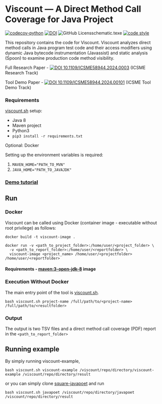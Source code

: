 # Viscount &mdash; A Direct Method Call Coverage for Java Project
[![codecov-python](https://codecov.io/github/unittesting-nonpublic/viscount/branch/main/graph/badge.svg?token=tkq655ROg3)](https://app.codecov.io/github/unittesting-nonpublic/viscount)
[![DOI](https://zenodo.org/badge/DOI/10.1109/ICSME58944.2024.00101.svg)](https://doi.org/10.1109/ICSME58944.2024.00101)
![GitHub Licens[schematic.tex](images%2Fschematic.tex)e](https://img.shields.io/github/license/unittesting-nonpublic/viscount)
[![code style](https://img.shields.io/endpoint?url=https://raw.githubusercontent.com/charliermarsh/ruff/main/assets/badge/v2.json)](https://github.com/astral-sh/ruff)

This repository contains the code for Viscount. Viscount analyzes direct method calls in Java program test code and their access modifiers using dynamic Java bytecode instrumentation (Javassist) and static analysis (Spoon) to examine production code method visibility.

Full Research Paper - [![DOI 10.1109/ICSME58944.2024.0003](https://img.shields.io/badge/10.1109%2FICSME58944.2024.00037-black?logo=DOI)](https://doi.org/10.1109/ICSME58944.2024.00037) 
(ICSME Research Track)

Tool Demo Paper - [![DOI 10.1109/ICSME58944.2024.00101](https://img.shields.io/badge/10.1109%2FICSME58944.2024.00101-black?logo=DOI)](https://doi.org/10.1109/ICSME58944.2024.00101)
(ICSME Tool Demo Track)

### Requirements
[viscount.sh](https://github.com/unittesting-nonpublic/viscount/blob/main/viscount.sh) setup:
- Java 8
- Maven project
- Python3
- `pip3 install -r requirements.txt`

Optional: Docker

Setting up the environment variables is required:
1. `MAVEN_HOME="PATH_TO_MVN"`
2. `JAVA_HOME="PATH_TO_JAVAJDK"`

### [Demo tutorial](https://www.youtube.com/watch?v=ZUyRtiUnbsU)

## Run
### Docker
Viscount can be called using Docker (container image - executable without root privilege) as follows:

```
docker build -t viscount-image .
```

```
docker run -v <path_to_project_folder>:/home/user/<project_folder> \
  -v <path_to_report_folder>:/home/user/<reportfolder> \
  viscount-image <project_name> /home/user/<projectfolder> /home/user/<reportfolder>
```

#### Requirements - [maven:3-open-jdk-8](https://hub.docker.com/layers/library/maven/3-openjdk-8/images/sha256-29cc4c106af036b3727fad911174511d5af3103710419e1fd3d0718aa217f7ae?context=explore) image

### Execution Without Docker

The main entry point of the tool is [viscount.sh](https://github.com/unittesting-nonpublic/viscount/blob/main/viscount.sh).

```
bash viscount.sh project-name /full/path/to/<project-name> /full/path/to/<resultfolder>
```
### Output

The output is two TSV files and a direct method call coverage (PDF) report in the `<path_to_report_folder>`

## Running example
By simply running viscount-example,

```
bash viscount.sh viscount-example /viscount/repo/directory/viscount-example /viscount/repo/directory/result
```

or you can simply clone [square-javapoet](https://github.com/square/javapoet/tree/f27ad04c9e7de4ec7b207979cfd47ec1d878ca03) and run
```
bash viscount.sh javapoet /viscount/repo/directory/javapoet /viscount/repo/directory/result
```
